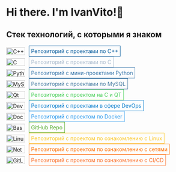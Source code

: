 # Hi there. I'm IvanVito!👋

## Стек технологий, с которыми я знаком
<div style="display: flex; align-items: center;">
    <img src="https://img.shields.io/badge/C%2B%2B-00599C?style=flat&logo=c%2B%2B&logoColor=white" alt="C++" height="20" width="50">
    <a href="https://github.com/yourusername/your-repo" style="margin-left: 10px; padding: 5px; border: 1px solid #00599C; text-decoration: none; color: #00599C;">Репозиторий с проектами по С++</a>
</div>

<div style="display: flex; align-items: center;">
    <img src="https://img.shields.io/badge/C-A8B9CC?style=flat&logo=c&logoColor=white" alt="C" height="20" width="50">
    <a href="https://github.com/yourusername/your-repo" style="margin-left: 10px; padding: 5px; border: 1px solid #A8B9CC; text-decoration: none; color: #A8B9CC;">Репозиторий с проектами по С</a>
</div>

<div style="display: flex; align-items: center;">
    <img src="https://img.shields.io/badge/Python-3776AB?style=flat&logo=python&logoColor=white" alt="Python" height="20" width="50">
    <a href="https://github.com/yourusername/your-repo" style="margin-left: 10px; padding: 5px; border: 1px solid #3776AB; text-decoration: none; color: #3776AB;">Репозиторий с мини-проектами Python</a>
</div>

<div style="display: flex; align-items: center;">
    <img src="https://img.shields.io/badge/MySQL-4479A1?style=flat&logo=mysql&logoColor=white" alt="MySQL" height="20" width="50">
    <a href="https://github.com/yourusername/your-repo" style="margin-left: 10px; padding: 5px; border: 1px solid #4479A1; text-decoration: none; color: #4479A1;">Репозиторий с проектами по MySQL</a>
</div>

<div style="display: flex; align-items: center;">
    <img src="https://img.shields.io/badge/Qt-41CD52?style=flat&logo=qt&logoColor=white" alt="Qt" height="20" width="50">
    <a href="https://github.com/yourusername/your-repo" style="margin-left: 10px; padding: 5px; border: 1px solid #41CD52; text-decoration: none; color: #41CD52;">Репозиторий с проектом на С и QT</a>
</div>

<div style="display: flex; align-items: center;">
    <img src="https://img.shields.io/badge/DevOps-007ACC?style=flat&logo=devops&logoColor=white" alt="DevOps" height="20" width="50">
    <a href="https://github.com/yourusername/your-repo" style="margin-left: 10px; padding: 5px; border: 1px solid #007ACC; text-decoration: none; color: #007ACC;">Репозиторий с проектами в сфере DevOps</a>
</div>

<div style="display: flex; align-items: center;">
    <img src="https://img.shields.io/badge/Docker-2496ED?style=flat&logo=docker&logoColor=white" alt="Docker" height="20" width="50">
    <a href="https://github.com/yourusername/your-repo" style="margin-left: 10px; padding: 5px; border: 1px solid #2496ED; text-decoration: none; color: #2496ED;">Репозиторий с проектом по Docker</a>
</div>

<div style="display: flex; align-items: center;">
    <img src="https://img.shields.io/badge/Bash-4EAA25?style=flat&logo=gnu-bash&logoColor=white" alt="Bash" height="20" width="50">
    <a href="https://github.com/yourusername/your-repo" style="margin-left: 10px; padding: 5px; border: 1px solid #4EAA25; text-decoration: none; color: #4EAA25;">GitHub Repo</a>
</div>

<div style="display: flex; align-items: center;">
    <img src="https://img.shields.io/badge/Linux-FCC624?style=flat&logo=linux&logoColor=black" alt="Linux" height="20" width="50">
    <a href="https://github.com/yourusername/your-repo" style="margin-left: 10px; padding: 5px; border: 1px solid #FCC624; text-decoration: none; color: #FCC624;">Репозиторий с проектом по ознакомлению с Linux</a>
</div>

<div style="display: flex; align-items: center;">
    <img src="https://img.shields.io/badge/Network-FF6F00?style=flat&logo=network&logoColor=white" alt="Network" height="20" width="50">
    <a href="https://github.com/yourusername/your-repo" style="margin-left: 10px; padding: 5px; border: 1px solid #FF6F00; text-decoration: none; color: #FF6F00;">Репозиторий с проектом по ознакомлению с сетями</a>
</div>

<div style="display: flex; align-items: center;">
    <img src="https://img.shields.io/badge/GitLab%20CI-FC6D26?style=flat&logo=gitlab&logoColor=white" alt="GitLab CI" height="20" width="50">
    <a href="https://github.com/yourusername/your-repo" style="margin-left: 10px; padding: 5px; border: 1px solid #FC6D26; text-decoration: none; color: #FC6D26;">Репозиторий с проектом по ознакомлению с CI/CD</a>
</div>

